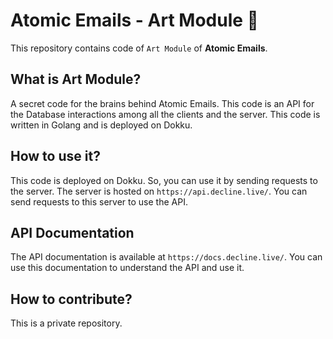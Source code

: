 # Atomic Emails - Art Module 🎨
This repository contains code of `Art Module` of **Atomic Emails**.

## What is Art Module?
A secret code for the brains behind Atomic Emails. This code is an API for the Database interactions among all the clients and the server. This code is written in Golang and is deployed on Dokku.

## How to use it?
This code is deployed on Dokku. So, you can use it by sending requests to the server. The server is hosted on `https://api.decline.live/`. You can send requests to this server to use the API.

## API Documentation
The API documentation is available at `https://docs.decline.live/`. You can use this documentation to understand the API and use it.

## How to contribute?
This is a private repository.


